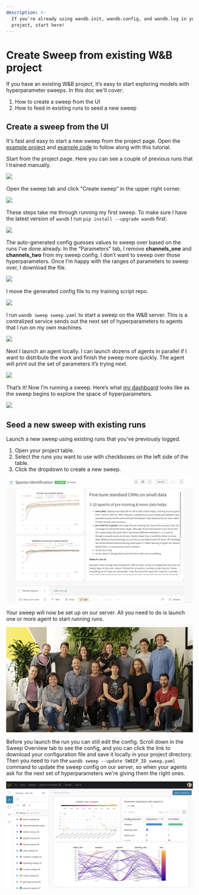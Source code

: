 ```yaml
---
description: >-
  If you're already using wandb.init, wandb.config, and wandb.log in your
  project, start here!
---
```


# Create Sweep from existing W&B project

If you have an existing W&B project, it’s easy to start exploring models with hyperparameter sweeps. In this doc we'll cover:

1. How to create a sweep from the UI
2. How to feed in existing runs to seed a new sweep

## Create a sweep from the UI

It's fast and easy to start a new sweep from the project page. Open the [example project](https://app.wandb.ai/carey/pytorch-cnn-fashion) and [example code](https://github.com/wandb/examples/tree/master/pytorch-cnn-fashion) to follow along with this tutorial.

Start from the project page. Here you can see a couple of previous runs that I trained manually.

![](https://paper-attachments.dropbox.com/s_5D8914551A6C0AABCD5718091305DD3B64FFBA192205DD7B3C90EC93F4002090_1579062396185_image.png)

Open the sweep tab and click “Create sweep” in the upper right corner.

![](https://paper-attachments.dropbox.com/s_5D8914551A6C0AABCD5718091305DD3B64FFBA192205DD7B3C90EC93F4002090_1579062673820_image.png)

These steps take me through running my first sweep. To make sure I have the latest version of `wandb` I run `pip install --upgrade wandb` first.

![](https://paper-attachments.dropbox.com/s_5D8914551A6C0AABCD5718091305DD3B64FFBA192205DD7B3C90EC93F4002090_1579062719835_image.png)

The auto-generated config guesses values to sweep over based on the runs I’ve done already. In the “Parameters” tab, I remove **channels\_one** and **channels\_two** from my sweep config. I don’t want to sweep over those hyperparameters. Once I’m happy with the ranges of parameters to sweep over, I download the file.

![](https://paper-attachments.dropbox.com/s_5D8914551A6C0AABCD5718091305DD3B64FFBA192205DD7B3C90EC93F4002090_1579062904325_image.png)

I move the generated config file to my training script repo.

![](https://paper-attachments.dropbox.com/s_5D8914551A6C0AABCD5718091305DD3B64FFBA192205DD7B3C90EC93F4002090_1578430062927_sweep+yaml+move.png)

I run `wandb sweep sweep.yaml` to start a sweep on the W&B server. This is a centralized service sends out the next set of hyperparameters to agents that I run on my own machines.

![](https://paper-attachments.dropbox.com/s_5D8914551A6C0AABCD5718091305DD3B64FFBA192205DD7B3C90EC93F4002090_1579063801261_image.png)

Next I launch an agent locally. I can launch dozens of agents in parallel if I want to distribute the work and finish the sweep more quickly. The agent will print out the set of parameters it’s trying next.

![](https://paper-attachments.dropbox.com/s_5D8914551A6C0AABCD5718091305DD3B64FFBA192205DD7B3C90EC93F4002090_1579063895733_image.png)

That’s it! Now I’m running a sweep. Here’s what [my dashboard](https://app.wandb.ai/carey/pytorch-cnn-fashion/sweeps/v8dil26q) looks like as the sweep begins to explore the space of hyperparameters.

![](https://paper-attachments.dropbox.com/s_5D8914551A6C0AABCD5718091305DD3B64FFBA192205DD7B3C90EC93F4002090_1579066494222_image.png)

## Seed a new sweep with existing runs

Launch a new sweep using existing runs that you've previously logged.

1. Open your project table.
2. Select the runs you want to use with checkboxes on the left side of the table.
3. Click the dropdown to create a new sweep.

![](../.gitbook/assets/image%20%2816%29.png)

Your sweep will now be set up on our server. All you need to do is launch one or more agent to start running runs.

![](../.gitbook/assets/image%20%2820%29.png)

Before you launch the run you can still edit the config. Scroll down in the Sweep Overview tab to see the config, and you can click the link to download your configuration file and save it locally in your project directory. Then you need to run the `wandb sweep --update SWEEP_ID sweep.yaml` command to update the sweep config on our server, so when your agents ask for the next set of hyperparameters we're giving them the right ones.

![](../.gitbook/assets/image%20%2827%29.png)

